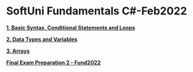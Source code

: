 # SoftUni Fundamentals C#-Feb2022

[**1. Basic Syntax, Conditional Statements and Loops**](https://github.com/YordanPashev/FundamentalsCSharp-2022/tree/main/BasicSyntax)

[**2. Data Types and Variables**](https://github.com/YordanPashev/FundamentalsCSharp-2022/tree/main/DataTypesAndVariables)

[**3. Arrays**](https://github.com/YordanPashev/FundamentalsCSharp-Jan2022/tree/main/Arrays/Arrays-Lab)

[**Final Exam Preparation 2 - Fund2022**](https://github.com/YordanPashev/FundamentalsCSharp-2022/tree/main/FinalExamPrep)

